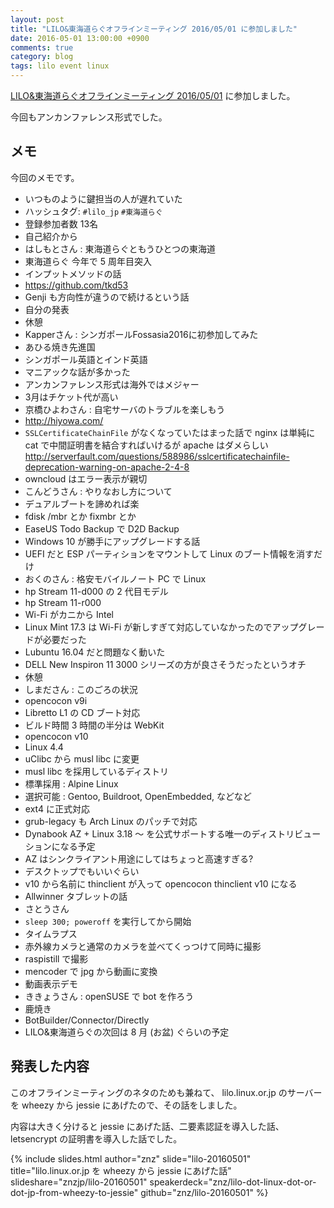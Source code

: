 ```yaml
---
layout: post
title: "LILO&東海道らぐオフラインミーティング 2016/05/01 に参加しました"
date: 2016-05-01 13:00:00 +0900
comments: true
category: blog
tags: lilo event linux
---
```

[LILO&amp;東海道らぐオフラインミーティング 2016/05/01](https://lilo.doorkeeper.jp/events/42910 "LILO&amp;東海道らぐオフラインミーティング 2016/05/01")
に参加しました。

今回もアンカンファレンス形式でした。

<!--more-->

## メモ

今回のメモです。

- いつものように鍵担当の人が遅れていた
- ハッシュタグ: `#lilo_jp` `#東海道らぐ`
- 登録参加者数 13名
- 自己紹介から
- はしもとさん : 東海道らぐともうひとつの東海道
- 東海道らぐ 今年で 5 周年目突入
- インプットメソッドの話
- <https://github.com/tkd53>
- Genji も方向性が違うので続けるという話
- 自分の発表
- 休憩
- Kapperさん : シンガポールFossasia2016に初参加してみた
- あひる焼き先進国
- シンガポール英語とインド英語
- マニアックな話が多かった
- アンカンファレンス形式は海外ではメジャー
- 3月はチケット代が高い
- 京橋ひよわさん : 自宅サーバのトラブルを楽しもう
- <http://hiyowa.com/>
- `SSLCertificateChainFile` がなくなっていたはまった話で nginx は単純に cat で中間証明書を結合すればいけるが apache はダメらしい <http://serverfault.com/questions/588986/sslcertificatechainfile-deprecation-warning-on-apache-2-4-8>
- owncloud はエラー表示が親切
- こんどうさん : やりなおし方について
- デュアルブートを諦めれば楽
- fdisk /mbr とか fixmbr とか
- EaseUS Todo Backup で D2D Backup
- Windows 10 が勝手にアップグレードする話
- UEFI だと ESP パーティションをマウントして Linux のブート情報を消すだけ
- おくのさん : 格安モバイルノート PC で Linux
- hp Stream 11-d000 の 2 代目モデル
- hp Stream 11-r000
- Wi-Fi がカニから Intel
- Linux Mint 17.3 は Wi-Fi が新しすぎて対応していなかったのでアップグレードが必要だった
- Lubuntu 16.04 だと問題なく動いた
- DELL New Inspiron 11 3000 シリーズの方が良さそうだったというオチ
- 休憩
- しまださん : このごろの状況
- opencocon v9i
- Libretto L1 の CD ブート対応
- ビルド時間 3 時間の半分は WebKit
- opencocon v10
- Linux 4.4
- uClibc から musl libc に変更
- musl libc を採用しているディストリ
- 標準採用 : Alpine Linux
- 選択可能 : Gentoo, Buildroot, OpenEmbedded, などなど
- ext4 に正式対応
- grub-legacy も Arch Linux のパッチで対応
- Dynabook AZ + Linux 3.18 〜 を公式サポートする唯一のディストリビューションになる予定
- AZ はシンクライアント用途にしてはちょっと高速すぎる?
- デスクトップでもいいぐらい
- v10 から名前に thinclient が入って opencocon thinclient v10 になる
- Allwinner タブレットの話
- さとうさん
- `sleep 300; poweroff` を実行してから開始
- タイムラプス
- 赤外線カメラと通常のカメラを並べてくっつけて同時に撮影
- raspistill で撮影
- mencoder で jpg から動画に変換
- 動画表示デモ
- ききょうさん : openSUSE で bot を作ろう
- 鹿焼き
- BotBuilder/Connector/Directly
- LILO&東海道らぐの次回は 8 月 (お盆) ぐらいの予定

## 発表した内容

このオフラインミーティングのネタのためも兼ねて、 lilo.linux.or.jp のサーバーを wheezy から jessie にあげたので、その話をしました。

内容は大きく分けると jessie にあげた話、二要素認証を導入した話、 letsencrypt の証明書を導入した話でした。

{% include slides.html author="znz" slide="lilo-20160501" title="lilo.linux.or.jp を wheezy から jessie にあげた話" slideshare="znzjp/lilo-20160501" speakerdeck="znz/lilo-dot-linux-dot-or-dot-jp-from-wheezy-to-jessie" github="znz/lilo-20160501" %}
